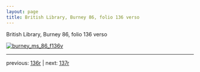 ```yaml
---
layout: page
title: British Library, Burney 86, folio 136 verso
---
```


British Library, Burney 86, folio 136 verso

[![burney_ms_86_f136v](http://www.homermultitext.org/iipsrv?IIIF=/project/homer/pyramidal/deepzoom/bl/burney86imgs/v1/burney_ms_86_f136v.tif/full/800,/0/default.jpg)](http://www.homermultitext.org/ict2/?urn=urn:cite2:bl:burney86imgs.v1:burney_ms_86_f136v) 

---

previous:  [136r](../136r/) | next: [137r](../137r/)